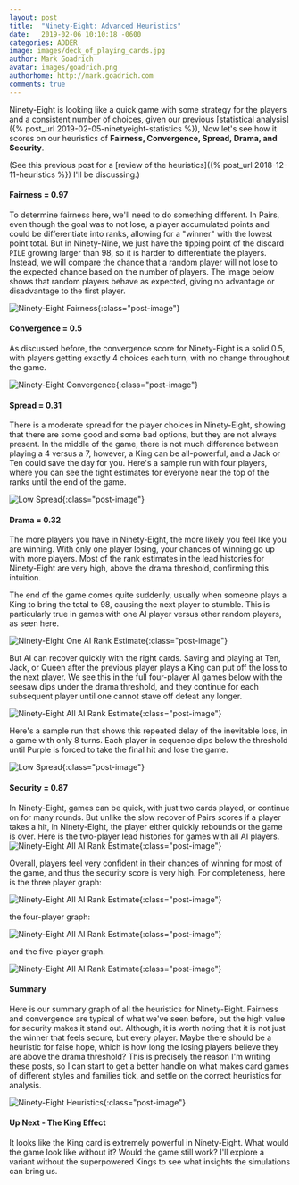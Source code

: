 ```yaml
---
layout: post
title:  "Ninety-Eight: Advanced Heuristics"
date:   2019-02-06 10:10:18 -0600
categories: ADDER
image: images/deck_of_playing_cards.jpg
author: Mark Goadrich
avatar: images/goadrich.png
authorhome: http://mark.goadrich.com
comments: true
---
```


Ninety-Eight is looking like a quick game with some strategy for the players and a
consistent number of choices, given our previous [statistical analysis]({% post_url 2019-02-05-ninetyeight-statistics %}),
Now let's see how it scores on our heuristics of **Fairness, Convergence, Spread, Drama, and Security**. 

(See this previous post for a [review of the heuristics]({% post_url 2018-12-11-heuristics %}) I'll be 
discussing.)

#### Fairness = 0.97

To determine fairness here, we'll need to do something different. In Pairs, 
even though the goal was to not lose, a player accumulated points and could
be differentiate into ranks, allowing for a "winner" with the lowest point 
total. But in Ninety-Nine, we just have the tipping point of the 
discard `PILE` growing larger than 98, so it is harder to differentiate
the players. Instead, we will compare the chance that a random player will not lose to the
expected chance based on the number of players. The image below shows that 
random players behave as expected, giving no advantage or disadvantage to the
first player.

![Ninety-Eight Fairness]({{site.url}}{{site.baseurl}}/images/ninetyeight/fairness.png){:class="post-image"}

#### Convergence = 0.5

As discussed before, the convergence score for Ninety-Eight is a solid 0.5, with players getting
exactly 4 choices each turn, with no change throughout the game.

![Ninety-Eight Convergence]({{site.url}}{{site.baseurl}}/images/ninetyeight/convergence.png){:class="post-image"}

#### Spread = 0.31

There is a moderate spread for the player choices in Ninety-Eight, showing that there are
some good and some bad options, but they are not always present. In the middle of the game,
there is not much difference between playing a 4 versus a 7, however, a King can be all-powerful,
and a Jack or Ten could save the day for you. Here's a sample run with four players, where 
you can see the tight estimates for everyone near the top of the ranks until the end of the game.

![Low Spread]({{site.url}}{{site.baseurl}}/images/ninetyeight/allaionegame.png){:class="post-image"}

#### Drama = 0.32

The more players you have in Ninety-Eight, the more likely you feel like you are winning. 
With only one player losing, your chances of winning go up with more players. 
Most of the rank estimates in the lead histories for Ninety-Eight are very high, above
the drama threshold, confirming this intuition.

The end of the game comes quite suddenly, usually when someone plays a King to bring 
the total to 98, causing the next player to stumble. This is particularly true
in games with one AI player versus other random players, as seen here.

![Ninety-Eight One AI Rank Estimate]({{site.url}}{{site.baseurl}}/images/ninetyeight/oneairankestimatewinner.png){:class="post-image"}

But AI can recover quickly with the right cards. Saving and playing at Ten, Jack, or Queen
after the previous player plays a King can put off the loss to the next player. We see this
in the full four-player AI games below with the seesaw dips under the drama threshold, and they continue 
for each subsequent player until one cannot stave off defeat any longer.

![Ninety-Eight All AI Rank Estimate]({{site.url}}{{site.baseurl}}/images/ninetyeight/allairankestimate.png){:class="post-image"}

Here's a sample run that shows this repeated delay of the inevitable loss, in a game with only 8 turns.
Each player in sequence dips below the threshold until Purple is forced to take the final hit
and lose the game.

![Low Spread]({{site.url}}{{site.baseurl}}/images/ninetyeight/allaionegame2.png){:class="post-image"}

#### Security = 0.87

In Ninety-Eight, games can be quick, with just
two cards played, or continue on for many rounds. But unlike the slow recover of Pairs scores
if a player takes a hit, in Ninety-Eight, the player either quickly rebounds or the game is over.
Here is the two-player lead histories for games with all AI players.
![Ninety-Eight All AI Rank Estimate]({{site.url}}{{site.baseurl}}/images/ninetyeight/allairankestimatewinner2p.png){:class="post-image"}

Overall, players feel very confident in their chances of winning for most of the game, and thus
the security score is very high. For completeness, here is the three player graph:

![Ninety-Eight All AI Rank Estimate]({{site.url}}{{site.baseurl}}/images/ninetyeight/allairankestimatewinner.png){:class="post-image"}

the four-player graph:

![Ninety-Eight All AI Rank Estimate]({{site.url}}{{site.baseurl}}/images/ninetyeight/allairankestimatewinner4p.png){:class="post-image"}

and the five-player graph.

![Ninety-Eight All AI Rank Estimate]({{site.url}}{{site.baseurl}}/images/ninetyeight/allairankestimatewinner5p.png){:class="post-image"}

#### Summary

Here is our summary graph of all the heuristics for Ninety-Eight. Fairness and convergence are
typical of what we've seen before, but the high value for security makes it stand out.
Although, it is worth noting that it is not just the winner that feels secure, but every player.
Maybe there should be a heuristic for false hope, which is how long the losing players 
believe they are above the drama threshold? This is precisely the reason I'm writing these
posts, so I can start to get a better handle on what makes card games of different styles 
and families tick, and settle on the correct heuristics for analysis.

![Ninety-Eight Heuristics]({{site.url}}{{site.baseurl}}/images/ninetyeight/heuristics.png){:class="post-image"}

#### Up Next - The King Effect

It looks like the King card is extremely powerful in Ninety-Eight. What would the game 
look like without it? Would the game still work? I'll explore a variant without the 
superpowered Kings to see what insights the simulations can bring us.